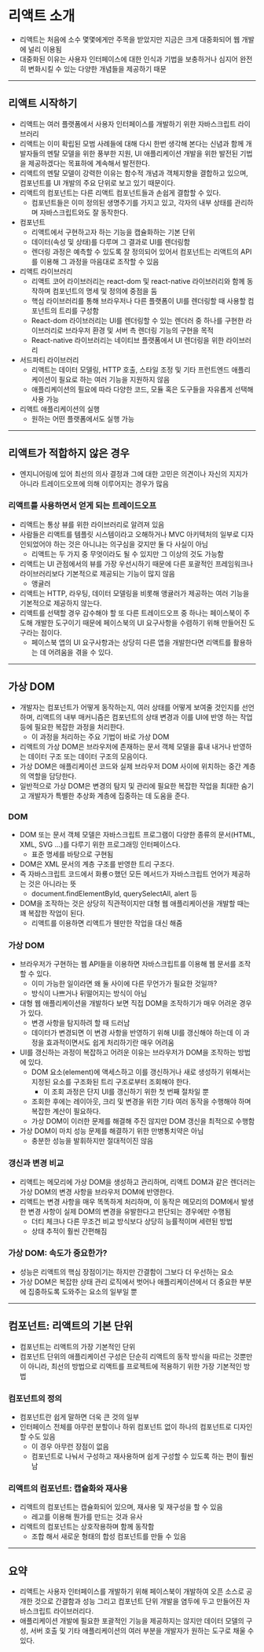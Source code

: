 # 리액트 소개

- 리액트는 처음에 소수 몇몇에게만 주목을 받았지만 지금은 크게 대중화되어 웹 개발에 널리 이용됨
- 대중화된 이유는 사용자 인터페이스에 대한 인식과 기법을 보충하거나 심지어 완전히 변화시킬 수 있는 다양한 개념들을 제공하기 때문

-----------

## 리액트 시작하기

- 리액트는 여러 플랫폼에서 사용자 인터페이스를 개발하기 위한 자바스크립트 라이브러리
- 리액트는 이미 확립된 모범 사례들에 대해 다시 한번 생각해 본다는 신념과 함께 개발자들의 멘탈 모델을 위한 풍부한 지원,
UI 애플리케이션 개발을 위한 발전된 기법을 제공하겠다는 목표하에 계속해서 발전한다.
- 리액트의 멘탈 모델이 강력한 이유는 함수적 개념과 객체지향을 결합하고 있으며, 컴포넌트를 UI 개발의 주요 단위로 보고 있기 때문이다.
- 리액트의 컴포넌트는 다른 리액트 컴포넌트들과 손쉽게 결합할 수 있다.
  - 컴포넌트들은 이미 정의된 생명주기를 가지고 있고, 각자의 내부 상태를 관리하며 자바스크립트와도 잘 동작한다.
- 컴포넌트
  - 리액트에서 구현하고자 하는 기능을 캡슐화하는 기본 단위
  - 데이터(속성 및 상태)를 다루며 그 결과로 UI를 렌더링함
  - 렌더링 과정은 예측할 수 있도록 잘 정의되어 있어서 컴포넌트는 리액트의 API를 이용해 그 과정을 마음대로 조작할 수 있음
- 리액트 라이브러리
  - 리액트 코어 라이브러리는 react-dom 및 react-native 라이브러리와 함께 동작하며 컴포넌트의 명세 및 정의에 중점을 둠
  - 핵심 라이브러리를 통해 브라우저나 다른 플랫폼이 UI를 렌더링할 때 사용할 컴포넌트의 트리를 구성함
  - React-dom 라이브러리는 UI를 렌더링할 수 있는 렌더러 중 하나를 구현한 라이브러리로 브라우저 환경 및 서버 측 렌더링 기능의 구현을 목적
  - React-native 라이브러리는 네이티브 플랫폼에서 UI 렌더링을 위한 라이브러리
- 서드파티 라이브러리
  - 리액트는 데이터 모델링, HTTP 호출, 스타일 조정 및 기타 프런트엔드 애플리케이션이 필요로 하는 여러 기능을 지원하지 않음
  - 애플리케이션의 필요에 따라 다양한 코드, 모듈 혹은 도구들을 자유롭게 선택해 사용 가능
- 리액트 애플리케이션의 실행
  - 원하는 어떤 플랫폼에서도 실행 가능

----------------------

## 리액트가 적합하지 않은 경우

- 엔지니어링에 있어 최선의 의사 결정과 그에 대한 고민은 의견이나 자신의 지지가 아니라 트레이드오프에 의해 이루어지는 경우가 많음

### 리액트를 사용하면서 얻게 되는 트레이드오프

- 리액트는 통상 뷰를 위한 라이브러리로 알려져 있음
- 사람들은 리액트를 템플릿 시스템이라고 오해하거나 MVC 아키텍처의 일부로 디자인되었어야 하는 것은 아니냐는 의구심을 갖지만 둘 다 사실이 아님
  - 리액트는 두 가지 중 무엇이라도 될 수 있지만 그 이상의 것도 가능함
- 리액트는 UI 관점에서의 뷰를 가장 우선시하기 때문에 다른 포괄적인 프레임워크나 라이브러리보다 기본적으로 제공되는 기능이 많지 않음
  - 앵귤러
- 리액트는 HTTP, 라우팅, 데이터 모델링을 비롯해 앵귤러가 제공하는 여러 기능을 기본적으로 제공하지 않는다.
- 리액트를 선택할 경우 감수해야 할 또 다른 트레이드오프 중 하나는 페이스북이 주도해 개발한 도구이기 때문에 페이스북의 UI 요구사항을 수렴하기 위해
만들어진 도구라는 점이다.
  - 페이스북 앱의 UI 요구사항과는 상당히 다른 앱을 개발한다면 리액트를 활용하는 데 어려움을 겪을 수 있다.

--------------------------

## 가상 DOM

- 개발자는 컴포넌트가 어떻게 동작하는지, 여러 상태를 어떻게 보여줄 것인지를 선언하며, 리액트의 내부 매커니즘은 컴포넌트의 상태 변경과 이를 UI에 반영
하는 작업 등에 필요한 복잡한 과정을 처리한다.
  - 이 과정을 처리하는 주요 기법이 바로 가상 DOM
- 리액트의 가상 DOM은 브라우저에 존재하는 문서 객체 모델을 흉내 내거나 반영하는 데이터 구조 또는 데이터 구조의 모음이다.
- 가상 DOM은 애플리케이션 코드와 실제 브라우저 DOM 사이에 위치하는 중간 계층의 역할을 담당한다.
- 일반적으로 가상 DOM은 변경의 탐지 및 관리에 필요한 복잡한 작업을 최대한 숨기고 개발자가 특별한 추상화 계층에 집중하는 데 도움을 준다.

### DOM

- DOM 또는 문서 객체 모델은 자바스크립트 프로그램이 다양한 종류의 문서(HTML, XML, SVG ...)를 다루기 위한 프로그래밍 인터페이스다.
  - 표준 명세를 바탕으로 구현됨
- DOM은 XML 문서의 계층 구조를 반영한 트리 구조다.
- 즉 자바스크립트 코드에서 화룡ㅇ했던 모든 메서드가 자바스크립트 언어가 제공하는 것은 아니라는 뜻
  - document.findElementById, querySelectAll, alert 등
- DOM을 조작하는 것은 상당히 직관적이지만 대형 웹 애플리케이션을 개발할 때는 꽤 복잡한 작업이 된다.
  - 리액트를 이용하면 리액트가 웬만한 작업을 대신 해줌

### 가상 DOM

- 브라우저가 구현하는 웹 API들을 이용하면 자바스크립트를 이용해 웹 문서를 조작할 수 있다.
  - 이미 가능한 일이라면 왜 둘 사이에 다른 무언가가 필요한 것일까?
  - 방식이 나쁘거나 뒤떨어지는 방식이 아님
- 대형 웹 애플리케이션을 개발하다 보면 직접 DOM을 조작하기가 매우 어려운 경우가 있다.
  - 변경 사항을 탐지하려 할 때 드러남
  - 데이터가 변경되면 이 변경 사항을 반영하기 위해 UI를 갱신해야 하는데 이 과정을 효과적이면서도 쉽게 처리하기란 매우 어려움
- UI를 갱신하는 과정이 복잡하고 어려운 이유는 브라우저가 DOM을 조작하는 방법에 있다.
  - DOM 요소(element)에 액세스하고 이를 갱신하거나 새로 생성하기 위해서는 지정된 요소를 구조화된 트리 구조로부터 조회해야 한다.
    - 이 조회 과정은 단지 UI를 갱신하기 위한 첫 번째 절차일 뿐
  - 조회한 후에는 레이아웃, 크리 및 변경을 위한 기타 여러 동작을 수행해야 하며 복잡한 계산이 필요하다.
  - 가상 DOM이 이러한 문제를 해결해 주진 않지만 DOM 갱신을 최적으로 수행함
- 가상 DOM이 마치 성능 문제를 해결하기 위한 만병통치약은 아님
  - 충분한 성능을 발휘하지만 절대적이진 않음

### 갱신과 변경 비교

- 리액트는 메모리에 가상 DOM을 생성하고 관리하며, 리액트 DOM과 같은 렌더러는 가상 DOM의 변경 사항을 브라우저 DOM에 반영한다.
- 리액트는 변경 사항을 매우 똑똑하게 처리하며, 이 동작은 메모리의 DOM에서 발생한 변경 사항이 실제 DOM의 변경을 유발한다고 판단되는 경우에만 수행됨
  - 더티 체크나 다른 무조건 비교 방식보다 상당히 능률적이며 세련된 방법
  - 상태 추적이 훨씬 간편해짐

### 가상 DOM: 속도가 중요한가?

- 성능은 리액트의 핵심 장점이기는 하지만 간결함이 그보다 더 우선하는 요소
- 가상 DOM은 복잡한 상태 관리 로직에서 벗어나 애플리케이션에서 더 중요한 부분에 집중하도록 도와주는 요소의 일부일 뿐

-------------

## 컴포넌트: 리액트의 기본 단위

- 컴포넌트는 리액트의 가장 기본적인 단위
- 컴포넌트 단위의 애플리케이션 구성은 단순히 리액트의 동작 방식을 따르는 것뿐만이 아니라, 최선의 방법으로 리액트를 프로젝트에 적용하기 위한 가장
기본적인 방법

### 컴포넌트의 정의

- 컴포넌트란 쉽게 말하면 더욱 큰 것의 일부
- 인터페이스 전체를 아무런 분할이나 하위 컴포넌트 없이 하나의 컴포넌트로 디자인할 수도 있음
  - 이 경우 아무런 장점이 없음
  - 컴포넌트로 나눠서 구성하고 재사용하며 쉽게 구성할 수 있도록 하는 편이 훨씬 남

### 리액트의 컴포넌트: 캡슐화와 재사용

- 리액트의 컴포넌트는 캡슐화되어 있으며, 재사용 및 재구성을 할 수 있음
  - 레고를 이용해 뭔가를 만드는 것과 유사
- 리액트의 컴포넌트는 상호작용하며 함께 동작함
  - 조합 해서 새로운 형태의 합성 컴포넌트를 만들 수 있음

-----------

## 요약

- 리액트는 사용자 인터페이스를 개발하기 위해 페이스북이 개발하여 오픈 소스로 공개한 것으로 간결함과 성능 그리고 컴포넌트 단위 개발을 염두에 두고
만들어진 자바스크립트 라이브러리다.
- 애플리케이션 개발에 필요한 포괄적인 기능을 제공하지는 않지만 데이터 모델의 구성, 서버 호출 및 기타 애플리케이션의 여러 부분을 개발자가 원하는 도구로
채울 수 있다.
